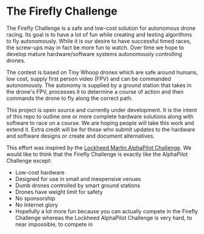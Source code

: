 # The Firefly Challenge

The Firefly Challenge is a safe and low-cost solution for autonomous
drone racing. Its goal is to have a lot of fun while creating and
testing algorithms to fly autonomously. While it is our desire to have
successful timed races, the screw-ups may in fact be more fun to
watch. Over time we hope to develop mature hardware/software systems
autonomously controlling drones.

The contest is based on Tiny Whoop drones which are safe around
humans, low cost, supply first person video (FPV) and can be commanded
autonomously. The autonomy is supplied by a ground station that takes
in the drone's FPV, processes it to determine a course of action and
then commands the drone to fly along the correct path.

This project is open source and currently under development. It is the
intent of this repo to outline one or more complete hardware solutions
along with software to race on a course. We are hoping people will
take this work and extend it. Extra credit will be for those who
submit updates to the hardware and software designs or create and
document alternatives.

This effort was inspired by the
[Lockheed Martin AlphaPilot Challenge](https://www.lockheedmartin.com/en-us/news/events/ai-innovation-challenge.html).
We would like to think that the Firefly Challenge is exactly like the
AlphaPilot Challenge except:

* Low-cost hardware
* Designed for use in small and inexpensive venues
* Dumb drones controlled by smart ground stations
* Drones have weight limit for safety
* No sponsorship
* No Internet glory
* Hopefully a lot more fun because you can actually compete in the
  Firefly Challenge whereas the Lockheed AlphaPilot Challenge is very
  hard, to near impossible, to compete in
